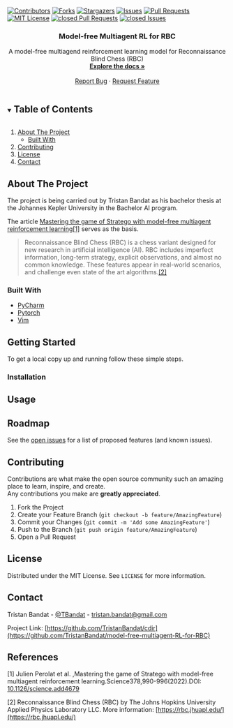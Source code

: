 [![Contributors][contributors-shield]][contributors-url]
[![Forks][forks-shield]][forks-url]
[![Stargazers][stars-shield]][stars-url]
[![Issues][issues-shield]][issues-url]
[![Pull Requests][pulls-shield]][pulls-url]
[![MIT License][license-shield]][license-url]
[![closed Pull Requests][closed_pulls-shield]][closed_pulls-url]
[![closed Issues][closed_issues-shield]][closed_issues-url]


<!-- PROJECT LOGO -->
<p align="center">
  <h3 align="center">Model-free Multiagent RL for RBC</h3>
  <p align="center">
    A model-free multiagend reinforcement learning model for Reconnaissance Blind Chess (RBC)<br/>
    <a href="https://github.com/TristanBandat/model-free-multiagent-RL-for-RBC"><strong>Explore the docs »</strong></a>
    <br />
    <br />
    <a href="https://github.com/TristanBandat/model-free-multiagent-RL-for-RBC/issues">Report Bug</a>
    ·
    <a href="https://github.com/TristanBandat/model-free-multiagent-RL-for-RBC/issues">Request Feature</a>
  </p>

<!-- TABLE OF CONTENTS -->
<details open="open">
  <summary><h2 style="display: inline-block">Table of Contents</h2></summary>
  <ol>
    <li>
      <a href="#about-the-project">About The Project</a>
      <ul>
        <li><a href="#built-with">Built With</a></li>
      </ul>
    </li>
    <li><a href="#contributing">Contributing</a></li>
    <li><a href="#license">License</a></li>
    <li><a href="#contact">Contact</a></li>
  </ol>
</details>



<!-- ABOUT THE PROJECT -->
## About The Project

The project is being carried out by Tristan Bandat as his bachelor 
thesis at the Johannes Kepler University in the Bachelor AI program.

The article [Mastering the game of Stratego with model-free multiagent reinforcement 
learning](https://www.science.org/doi/10.1126/science.add4679)[[1]](#1) serves as the basis.

> Reconnaissance Blind Chess (RBC) is a chess variant designed for new research in artificial intelligence (AI).
> RBC includes imperfect information, long-term strategy, explicit observations, and almost no common knowledge.
> These features appear in real-world scenarios, and challenge even state of the art algorithms.[[2]](#2)

### Built With

* [PyCharm](https://www.jetbrains.com/pycharm/)
* [Pytorch](https://pytorch.org/)
* [Vim](https://www.vim.org/)



<!-- GETTING STARTED -->
## Getting Started

To get a local copy up and running follow these simple steps.

### Installation

<!-- TODO -->
   

<!-- USAGE EXAMPLES -->
## Usage

<!-- TODO -->


<!-- ROADMAP -->
## Roadmap

See the [open issues](https://github.com/TristanBandat/model-free-multiagent-RL-for-RBC/issues) for a list of proposed features (and known issues).



<!-- CONTRIBUTING -->
## Contributing

Contributions are what make the open source community such an amazing place to learn, inspire, and create.<br> 
Any contributions you make are **greatly appreciated**.

1. Fork the Project
2. Create your Feature Branch (`git checkout -b feature/AmazingFeature`)
3. Commit your Changes (`git commit -m 'Add some AmazingFeature'`)
4. Push to the Branch (`git push origin feature/AmazingFeature`)
5. Open a Pull Request


<!-- LICENSE -->
## License

Distributed under the MIT License. See `LICENSE` for more information.


<!-- CONTACT -->
## Contact

Tristan Bandat - [@TBandat](https://twitter.com/TBandat) - tristan.bandat@gmail.com

Project Link: [https://github.com/TristanBandat/cdir](https://github.com/TristanBandat/model-free-multiagent-RL-for-RBC)



<!-- ACKNOWLEDGEMENTS 
## Acknowledgements

* []()
* []()
* []()

-->

<!-- References -->

## References
<a id="1">[1]</a> 
Julien Perolat et al. ,Mastering the game of Stratego with model-free multiagent reinforcement 
learning.Science378,990-996(2022).DOI: [10.1126/science.add4679](https://www.science.org/doi/10.1126/science.add4679)

<a id="2">[2]</a>
Reconnaissance Blind Chess (RBC) by The Johns Hopkins University Applied Physics Laboratory LLC.
More information: [https://rbc.jhuapl.edu/](https://rbc.jhuapl.edu/)



<!-- MARKDOWN LINKS & IMAGES -->
<!-- https://www.markdownguide.org/basic-syntax/#reference-style-links -->
[contributors-shield]: https://img.shields.io/github/contributors/TristanBandat/model-free-multiagent-RL-for-RBC.svg?style=for-the-badge
[contributors-url]: https://github.com/TristanBandat/model-free-multiagent-RL-for-RBC/graphs/contributors
[forks-shield]: https://img.shields.io/github/forks/TristanBandat/model-free-multiagent-RL-for-RBC.svg?style=for-the-badge
[forks-url]: https://github.com/TristanBandat/model-free-multiagent-RL-for-RBC/network/members
[stars-shield]: https://img.shields.io/github/stars/TristanBandat/model-free-multiagent-RL-for-RBC.svg?style=for-the-badge
[stars-url]: https://github.com/TristanBandat/model-free-multiagent-RL-for-RBC/stargazers
[issues-shield]: https://img.shields.io/github/issues/TristanBandat/model-free-multiagent-RL-for-RBC.svg?style=for-the-badge
[issues-url]: https://github.com/TristanBandat/model-free-multiagent-RL-for-RBC/issues
[pulls-shield]: https://img.shields.io/github/issues-pr/TristanBandat/model-free-multiagent-RL-for-RBC.svg?style=for-the-badge
[pulls-url]: https://github.com/TristanBandat/model-free-multiagent-RL-for-RBC/pulls
[license-shield]: https://img.shields.io/github/license/TristanBandat/model-free-multiagent-RL-for-RBC.svg?style=for-the-badge
[license-url]: https://github.com/TristanBandat/model-free-multiagent-RL-for-RBC/blob/master/LICENSE.txt
[closed_pulls-shield]: https://img.shields.io/github/issues-pr-closed/TristanBandat/model-free-multiagent-RL-for-RBC?style=for-the-badge
[closed_pulls-url]: https://github.com/TristanBandat/model-free-multiagent-RL-for-RBC/pulls?q=is%3Apr+is%3Aclosed
[closed_issues-shield]: https://img.shields.io/github/issues-closed/TristanBandat/model-free-multiagent-RL-for-RBC?style=for-the-badge
[closed_issues-url]: https://github.com/TristanBandat/model-free-multiagent-RL-for-RBC/issues?q=is%3Aissue+is%3Aclosed
